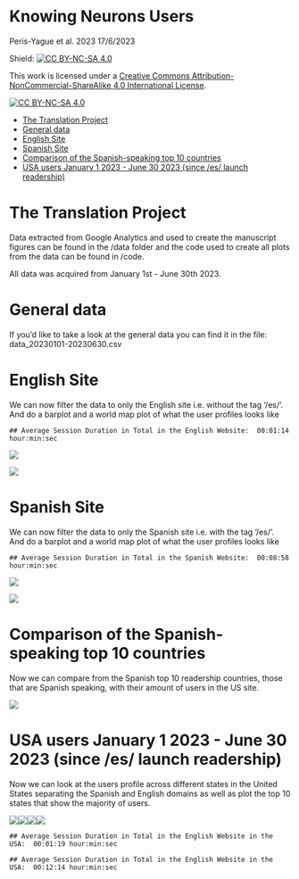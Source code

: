 Knowing Neurons Users
================
Peris-Yague et al. 2023
17/6/2023

Shield: [![CC BY-NC-SA 4.0][cc-by-nc-sa-shield]][cc-by-nc-sa]

This work is licensed under a
[Creative Commons Attribution-NonCommercial-ShareAlike 4.0 International License][cc-by-nc-sa].

[![CC BY-NC-SA 4.0][cc-by-nc-sa-image]][cc-by-nc-sa]

[cc-by-nc-sa]: http://creativecommons.org/licenses/by-nc-sa/4.0/
[cc-by-nc-sa-image]: https://licensebuttons.net/l/by-nc-sa/4.0/88x31.png
[cc-by-nc-sa-shield]: https://img.shields.io/badge/License-CC%20BY--NC--SA%204.0-lightgrey.svg

  - [The Translation Project](#the-translation-project)
  - [General data](#general-data)
  - [English Site](#english-site)
  - [Spanish Site](#spanish-site)
  - [Comparison of the Spanish-speaking top 10
    countries](#comparison-of-the-spanish-speaking-top-10-countries)
  - [USA users January 1 2023 - June 30 2023 (since /es/ launch
    readership)](#usa-users-january-1-2023---june-30-2023-since-es-launch-readership)

# The Translation Project

Data extracted from Google Analytics and used to create the manuscript figures can be found in the /data folder and the code used to create all plots from the data can be found in /code. 

All data was acquired from January 1st - June 30th 2023. 

# General data

If you’d like to take a look at the general data you can find it in the
file: data\_20230101-20230630.csv


# English Site

We can now filter the data to only the English site i.e. without the tag
‘/es/’. And do a barplot and a world map plot of what the user profiles
looks like
    
    ## Average Session Duration in Total in the English Website:  00:01:14 hour:min:sec


![](README_files/readership_analysis_KN_files/figure-gfm/unnamed-chunk-3-1.png)<!-- -->


![](README_files/readership_analysis_KN_files/figure-gfm/unnamed-chunk-3-2.png)<!-- -->

# Spanish Site

We can now filter the data to only the Spanish site i.e. with the tag
‘/es/’. And do a barplot and a world map plot of what the user
profiles looks like

    ## Average Session Duration in Total in the Spanish Website:  00:08:58 hour:min:sec


![](README_files/readership_analysis_KN_files/figure-gfm/unnamed-chunk-4-1.png)<!-- -->

![](README_files/readership_analysis_KN_files/figure-gfm/unnamed-chunk-4-2.png)<!-- -->

# Comparison of the Spanish-speaking top 10 countries

Now we can compare from the Spanish top 10 readership countries, those
that are Spanish speaking, with their amount of users in the US site.

![](README_files/readership_analysis_KN_files/figure-gfm/unnamed-chunk-5-1.png)<!-- -->

# USA users January 1 2023 - June 30 2023 (since /es/ launch readership)

Now we can look at the users profile across different states in the
United States separating the Spanish and English domains as well as plot
the top 10 states that show the majority of users.

  

![](README_files/readership_analysis_KN_files/figure-gfm/unnamed-chunk-6-1.png)<!-- -->![](README_files/readership_analysis_KN_files/figure-gfmunnamed-chunk-6-2.png)<!-- -->![](README_files/readership_analysis_KN_files/figure-gfm/unnamed-chunk-6-3.png)<!-- -->![](README_files/readership_analysis_KN_files/figure-gfm/unnamed-chunk-6-4.png)<!-- -->

    ## Average Session Duration in Total in the English Website in the USA:  00:01:19 hour:min:sec

    ## Average Session Duration in Total in the English Website in the USA:  00:12:14 hour:min:sec

